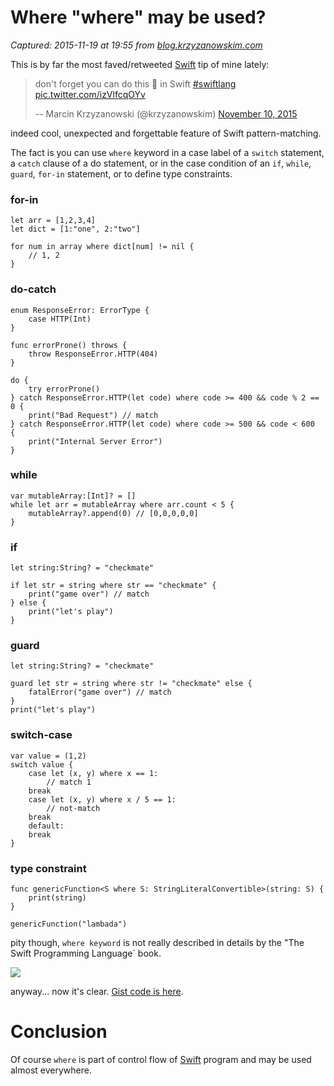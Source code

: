 # Where "where" may be used?

_Captured: 2015-11-19 at 19:55 from [blog.krzyzanowskim.com](http://blog.krzyzanowskim.com/2015/11/13/where-where-may-be-used/)_

This is by far the most faved/retweeted [Swift](https://developer.apple.com/swift/) tip of mine lately:

> don't forget you can do this 🎉 in Swift [#swiftlang](https://twitter.com/hashtag/swiftlang?src=hash) [pic.twitter.com/izVlfcqOYv](https://t.co/izVlfcqOYv)
> 
> -- Marcin Krzyzanowski (@krzyzanowskim) [November 10, 2015](https://twitter.com/krzyzanowskim/status/664130236506841088)

indeed cool, unexpected and forgettable feature of Swift pattern-matching.

The fact is you can use `where` keyword in a case label of a `switch` statement, a `catch` clause of a do statement, or in the case condition of an `if`, `while`, `guard`, `for-in` statement, or to define type constraints.

### for-in
    
    
    let arr = [1,2,3,4]  
    let dict = [1:"one", 2:"two"]
    
    for num in array where dict[num] != nil {  
        // 1, 2
    }
    

### do-catch
    
    
    enum ResponseError: ErrorType {  
        case HTTP(Int)
    }
    
    func errorProne() throws {  
        throw ResponseError.HTTP(404)
    }
    
    do {  
        try errorProne()
    } catch ResponseError.HTTP(let code) where code >= 400 && code % 2 == 0 {
        print("Bad Request") // match
    } catch ResponseError.HTTP(let code) where code >= 500 && code < 600  {
        print("Internal Server Error")
    }
    

### while
    
    
    var mutableArray:[Int]? = []  
    while let arr = mutableArray where arr.count < 5 {  
        mutableArray?.append(0) // [0,0,0,0,0]
    }
    

### if
    
    
    let string:String? = "checkmate"
    
    if let str = string where str == "checkmate" {  
        print("game over") // match
    } else {
        print("let's play")
    }
    

### guard
    
    
    let string:String? = "checkmate"
    
    guard let str = string where str != "checkmate" else {  
        fatalError("game over") // match
    }
    print("let's play")  
    

### switch-case
    
    
    var value = (1,2)  
    switch value {  
        case let (x, y) where x == 1:
            // match 1
        break
        case let (x, y) where x / 5 == 1:
            // not-match
        break
        default:
        break
    }
    

### type constraint
    
    
    func genericFunction<S where S: StringLiteralConvertible>(string: S) {  
        print(string)
    }
    
    genericFunction("lambada")  
    

pity though, `where keyword` is not really described in details by the "The Swift Programming Language` book.

![](http://blog.krzyzanowskim.com/content/images/2015/11/Screen-Shot-2015-11-13-at-12-28-47.png)

anyway... now it's clear. [Gist code is here](https://gist.github.com/krzyzanowskim/cfdc1990b8988469decf).

# Conclusion

Of course `where` is part of control flow of [Swift](https://developer.apple.com/swift/) program and may be used almost everywhere.
